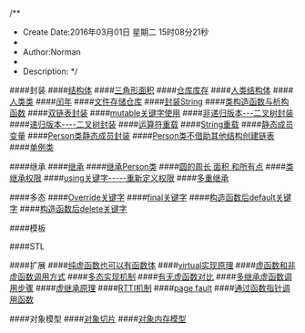 /**
* Create Date:2016年03月01日 星期二 15时08分21秒
* 
* Author:Norman
* 
* Description: 
*/

####封装
####[结构体](./struct.cpp)
####[三角形面积](./triangleStruct.cpp)
####[仓库库存](./riceStruct.cpp)
####[人类结构体](./personStruct.cpp)
####[人类类](./personClass.cpp)
####[闰年](./dataClass.cpp)
####[文件存储仓库](./Store.cpp)
####[封装String](./String.cpp)
####[类构造函数与析构函数](./Integer.cpp)
####[双链表封装](./stuClass.cpp)
####[mutable关键字使用](./constClass.cpp)
####[非递归版本---二叉树封装](./binaryTree.cpp)
####[递归版本----二叉树封装](./binaryTree1.cpp)
####[运算符重载](./operatorOverload.cpp)
####[String重载](./StringOverload.cpp)
####[静态成员变量](./StaticMember.cpp)
####[Person类静态成员封装](./Person1.cpp)
####[Person类不借助其他结构创建链表](./Person.cpp)
####[单例类](./Singleton.cpp)

####继承
####[继承](./Inherit.cpp)
####[继承Person类](./InheritPerson.cpp)
####[圆的周长 面积 和所有点](./InheritPerson.cpp)
####[类继承权限](./InheritPermission.cpp)
####[using关键字-----重新定义权限](./InheritPermission.cpp)
####[多重继承](./MultiInherit.cpp)

####多态
####[Override关键字](./Override.cpp)
####[final关键字](./Override.cpp)
####[构造函数后default关键字](./ClassSummary.cpp)
####[构造函数后delete关键字](./ClassSummary.cpp)

####模板

####STL

####扩展
####[纯虚函数也可以有函数体](./PureVirtualFunction.cpp)
####[virtual实现原理](./VirtualWorked.md)
####[虚函数和非虚函数调用方式](./VirtualAndNonVirtual.md)
####[多态实现机制](./Polymorphic.md)
####[有无虚函数对比](./VirtualCompare.md)
####[多继承虚函数调用步骤]()
####[虚继承原理]()
####[RTTI机制]()
####[page fault]()
####[通过函数指针调用函数]()

####对象模型
####[对象切片](./ObjectSlicing.cpp)
####[对象内存模型](./ObjectMemory.md)
